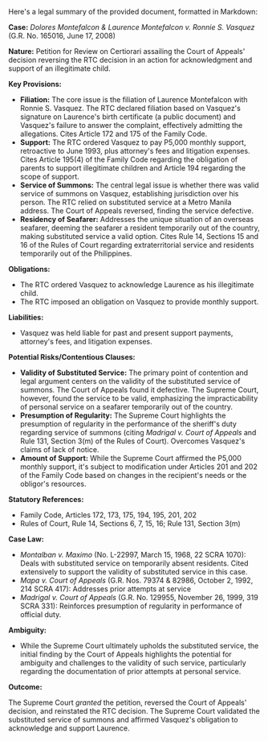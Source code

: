 Here's a legal summary of the provided document, formatted in Markdown:

**Case:** *Dolores Montefalcon & Laurence Montefalcon v. Ronnie S. Vasquez* (G.R. No. 165016, June 17, 2008)

**Nature:** Petition for Review on Certiorari assailing the Court of Appeals' decision reversing the RTC decision in an action for acknowledgment and support of an illegitimate child.

**Key Provisions:**

*   **Filiation:**  The core issue is the filiation of Laurence Montefalcon with Ronnie S. Vasquez.  The RTC declared filiation based on Vasquez's signature on Laurence's birth certificate (a public document) and Vasquez's failure to answer the complaint, effectively admitting the allegations. Cites Article 172 and 175 of the Family Code.
*   **Support:**  The RTC ordered Vasquez to pay P5,000 monthly support, retroactive to June 1993, plus attorney's fees and litigation expenses. Cites Article 195(4) of the Family Code regarding the obligation of parents to support illegitimate children and Article 194 regarding the scope of support.
*   **Service of Summons:** The central legal issue is whether there was valid service of summons on Vasquez, establishing jurisdiction over his person. The RTC relied on substituted service at a Metro Manila address.  The Court of Appeals reversed, finding the service defective.
*   **Residency of Seafarer:** Addresses the unique situation of an overseas seafarer, deeming the seafarer a resident temporarily out of the country, making substituted service a valid option. Cites Rule 14, Sections 15 and 16 of the Rules of Court regarding extraterritorial service and residents temporarily out of the Philippines.

**Obligations:**

*   The RTC ordered Vasquez to acknowledge Laurence as his illegitimate child.
*   The RTC imposed an obligation on Vasquez to provide monthly support.

**Liabilities:**

*   Vasquez was held liable for past and present support payments, attorney's fees, and litigation expenses.

**Potential Risks/Contentious Clauses:**

*   **Validity of Substituted Service:** The primary point of contention and legal argument centers on the validity of the substituted service of summons.  The Court of Appeals found it defective. The Supreme Court, however, found the service to be valid, emphasizing the impracticability of personal service on a seafarer temporarily out of the country.
*   **Presumption of Regularity:** The Supreme Court highlights the presumption of regularity in the performance of the sheriff's duty regarding service of summons (citing *Madrigal v. Court of Appeals* and Rule 131, Section 3(m) of the Rules of Court). Overcomes Vasquez's claims of lack of notice.
*   **Amount of Support:**  While the Supreme Court affirmed the P5,000 monthly support, it's subject to modification under Articles 201 and 202 of the Family Code based on changes in the recipient's needs or the obligor's resources.

**Statutory References:**

*   Family Code, Articles 172, 173, 175, 194, 195, 201, 202
*   Rules of Court, Rule 14, Sections 6, 7, 15, 16; Rule 131, Section 3(m)

**Case Law:**

*   *Montalban v. Maximo* (No. L-22997, March 15, 1968, 22 SCRA 1070):  Deals with substituted service on temporarily absent residents.  Cited extensively to support the validity of substituted service in this case.
*   *Mapa v. Court of Appeals* (G.R. Nos. 79374 & 82986, October 2, 1992, 214 SCRA 417): Addresses prior attempts at service
*   *Madrigal v. Court of Appeals* (G.R. No. 129955, November 26, 1999, 319 SCRA 331): Reinforces presumption of regularity in performance of official duty.

**Ambiguity:**

*   While the Supreme Court ultimately upholds the substituted service, the initial finding by the Court of Appeals highlights the potential for ambiguity and challenges to the validity of such service, particularly regarding the documentation of prior attempts at personal service.

**Outcome:**

The Supreme Court *granted* the petition, reversed the Court of Appeals' decision, and reinstated the RTC decision. The Supreme Court validated the substituted service of summons and affirmed Vasquez's obligation to acknowledge and support Laurence.
